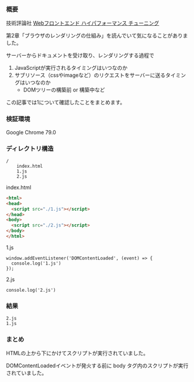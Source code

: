 ### 概要

技術評論社 [Webフロントエンド ハイパフォーマンス チューニング](https://gihyo.jp/book/2017/978-4-7741-8967-3) 

第2章「ブラウザのレンダリングの仕組み」を読んでいて気になることがありました。

サーバーからドキュメントを受け取り、レンダリングする過程で

1. JavaScriptが実行されるタイミングはいつなのか
2. サブリソース（cssやimageなど）のリクエストをサーバーに送るタイミングはいつなのか
    - DOMツリーの構築前 or 構築中など

この記事では1について確認したことをまとめます。

### 検証環境

Google Chrome 79.0

### ディレクトリ構造

```
/
    index.html
    1.js
    2.js
```

index.html

```html
<html>
<head>
  <script src="./1.js"></script>
</head>
<body>
  <script src="./2.js"></script>
</body>
</html>
```

1.js

```javascriptt
window.addEventListener('DOMContentLoaded', (event) => {
  console.log('1.js')
});
```

2.js

```javascriptt
console.log('2.js')
```

### 結果

```console
2.js
1.js
```

### まとめ

HTMLの上から下にかけてスクリプトが実行されていました。

DOMContentLoadedイベントが発火する前に body タグ内のスクリプトが実行されていました。

